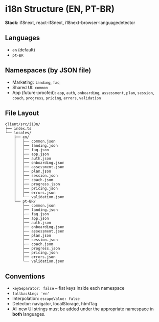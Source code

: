 # i18n Structure (EN, PT-BR)

**Stack:** i18next, react-i18next, i18next-browser-languagedetector

## Languages
- `en` (default)
- `pt-BR`

## Namespaces (by JSON file)
- Marketing: `landing`, `faq`
- Shared UI: `common`
- App (future-proofed): `app`, `auth`, `onboarding`, `assessment`, `plan`, `session`, `coach`, `progress`, `pricing`, `errors`, `validation`

## File Layout

```
client/src/i18n/
├── index.ts
└── locales/
    ├── en/
    │   ├── common.json
    │   ├── landing.json
    │   ├── faq.json
    │   ├── app.json
    │   ├── auth.json
    │   ├── onboarding.json
    │   ├── assessment.json
    │   ├── plan.json
    │   ├── session.json
    │   ├── coach.json
    │   ├── progress.json
    │   ├── pricing.json
    │   ├── errors.json
    │   └── validation.json
    └── pt-BR/
        ├── common.json
        ├── landing.json
        ├── faq.json
        ├── app.json
        ├── auth.json
        ├── onboarding.json
        ├── assessment.json
        ├── plan.json
        ├── session.json
        ├── coach.json
        ├── progress.json
        ├── pricing.json
        ├── errors.json
        └── validation.json
```

## Conventions
- `keySeparator: false` – flat keys inside each namespace  
- `fallbackLng: 'en'`  
- Interpolation: `escapeValue: false`  
- Detector: navigator, localStorage, htmlTag  
- All new UI strings must be added under the appropriate namespace in **both** languages.
